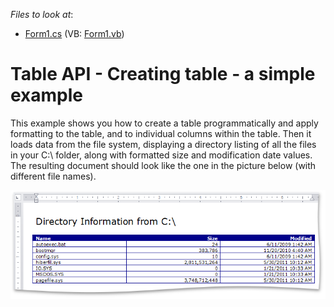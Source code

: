 <!-- default file list -->
*Files to look at*:

* [Form1.cs](./CS/Walkthrough_Creating_Table/Form1.cs) (VB: [Form1.vb](./VB/Walkthrough_Creating_Table/Form1.vb))
<!-- default file list end -->
# Table API - Creating table - a simple example


<p>This example shows you how to create a table programmatically and apply formatting to the table, and to individual columns within the table. Then it loads data from the file system, displaying a directory listing of all the files in your C:\ folder, along with formatted size and modification date values. The resulting document should look like the one in the picture below (with different file names). </p><p><img src="https://raw.githubusercontent.com/DevExpress-Examples/table-api-creating-table-a-simple-example-e3242/12.1.4+/media/4f471058-4f6e-4c26-847c-c894ae4baabd.png"></p>

<br/>


